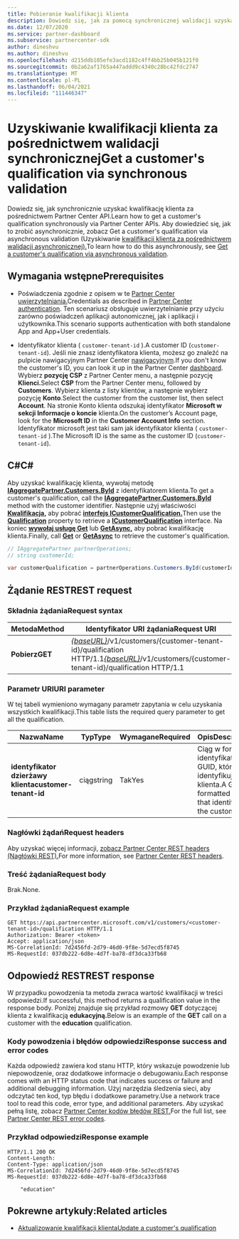 ```yaml
---
title: Pobieranie kwalifikacji klienta
description: Dowiedz się, jak za pomocą synchronicznej walidacji uzyskać kwalifikację klienta za pośrednictwem Partner Center API. Partnerzy mogą używać tego do weryfikowania klientów edukacyjnych.
ms.date: 12/07/2020
ms.service: partner-dashboard
ms.subservice: partnercenter-sdk
author: dineshvu
ms.author: dineshvu
ms.openlocfilehash: d215ddb105efe3acd1182c4ff4bb25b045b121f0
ms.sourcegitcommit: 0b2a62af1765a447addd9c4340c28bc42fdc2747
ms.translationtype: MT
ms.contentlocale: pl-PL
ms.lasthandoff: 06/04/2021
ms.locfileid: "111446347"
---
```

# <a name="get-a-customers-qualification-via-synchronous-validation"></a><span data-ttu-id="e4ee4-104">Uzyskiwanie kwalifikacji klienta za pośrednictwem walidacji synchronicznej</span><span class="sxs-lookup"><span data-stu-id="e4ee4-104">Get a customer's qualification via synchronous validation</span></span>

<span data-ttu-id="e4ee4-105">Dowiedz się, jak synchronicznie uzyskać kwalifikację klienta za pośrednictwem Partner Center API.</span><span class="sxs-lookup"><span data-stu-id="e4ee4-105">Learn how to get a customer's qualification synchronously via Partner Center APIs.</span></span> <span data-ttu-id="e4ee4-106">Aby dowiedzieć się, jak to zrobić asynchronicznie, zobacz Get a customer's qualification via asynchronous validation (Uzyskiwanie [kwalifikacji klienta za pośrednictwem walidacji asynchronicznej).](get-customer-qualification-asynchronous.md)</span><span class="sxs-lookup"><span data-stu-id="e4ee4-106">To learn how to do this asynchronously, see [Get a customer's qualification via asynchronous validation](get-customer-qualification-asynchronous.md).</span></span>

## <a name="prerequisites"></a><span data-ttu-id="e4ee4-107">Wymagania wstępne</span><span class="sxs-lookup"><span data-stu-id="e4ee4-107">Prerequisites</span></span>

- <span data-ttu-id="e4ee4-108">Poświadczenia zgodnie z opisem w te [Partner Center uwierzytelniania.](partner-center-authentication.md)</span><span class="sxs-lookup"><span data-stu-id="e4ee4-108">Credentials as described in [Partner Center authentication](partner-center-authentication.md).</span></span> <span data-ttu-id="e4ee4-109">Ten scenariusz obsługuje uwierzytelnianie przy użyciu zarówno poświadczeń aplikacji autonomicznej, jak i aplikacji i użytkownika.</span><span class="sxs-lookup"><span data-stu-id="e4ee4-109">This scenario supports authentication with both standalone App and App+User credentials.</span></span>

- <span data-ttu-id="e4ee4-110">Identyfikator klienta ( `customer-tenant-id` ).</span><span class="sxs-lookup"><span data-stu-id="e4ee4-110">A customer ID (`customer-tenant-id`).</span></span> <span data-ttu-id="e4ee4-111">Jeśli nie znasz identyfikatora klienta, możesz go znaleźć na pulpicie nawigacyjnym Partner Center [nawigacyjnym](https://partner.microsoft.com/dashboard).</span><span class="sxs-lookup"><span data-stu-id="e4ee4-111">If you don't know the customer's ID, you can look it up in the Partner Center [dashboard](https://partner.microsoft.com/dashboard).</span></span> <span data-ttu-id="e4ee4-112">Wybierz **pozycję CSP** z Partner Center menu, a następnie pozycję **Klienci.**</span><span class="sxs-lookup"><span data-stu-id="e4ee4-112">Select **CSP** from the Partner Center menu, followed by **Customers**.</span></span> <span data-ttu-id="e4ee4-113">Wybierz klienta z listy klientów, a następnie wybierz pozycję **Konto**.</span><span class="sxs-lookup"><span data-stu-id="e4ee4-113">Select the customer from the customer list, then select **Account**.</span></span> <span data-ttu-id="e4ee4-114">Na stronie Konto klienta odszukaj identyfikator **Microsoft w** **sekcji Informacje o koncie** klienta.</span><span class="sxs-lookup"><span data-stu-id="e4ee4-114">On the customer’s Account page, look for the **Microsoft ID** in the **Customer Account Info** section.</span></span> <span data-ttu-id="e4ee4-115">Identyfikator microsoft jest taki sam jak identyfikator klienta ( `customer-tenant-id` ).</span><span class="sxs-lookup"><span data-stu-id="e4ee4-115">The Microsoft ID is the same as the customer ID  (`customer-tenant-id`).</span></span>

## <a name="c"></a><span data-ttu-id="e4ee4-116">C\#</span><span class="sxs-lookup"><span data-stu-id="e4ee4-116">C\#</span></span>

<span data-ttu-id="e4ee4-117">Aby uzyskać kwalifikację klienta, wywołaj metodę [**IAggregatePartner.Customers.ById**](/dotnet/api/microsoft.store.partnercenter.customers.icustomercollection.byid) z identyfikatorem klienta.</span><span class="sxs-lookup"><span data-stu-id="e4ee4-117">To get a customer's qualification, call the [**IAggregatePartner.Customers.ById**](/dotnet/api/microsoft.store.partnercenter.customers.icustomercollection.byid) method with the customer identifier.</span></span> <span data-ttu-id="e4ee4-118">Następnie użyj właściwości [**Kwalifikacja,**](/dotnet/api/microsoft.store.partnercenter.customers.icustomer.qualification) aby pobrać [**interfejs ICustomerQualification.**](/dotnet/api/microsoft.store.partnercenter.qualification.icustomerqualification)</span><span class="sxs-lookup"><span data-stu-id="e4ee4-118">Then use the [**Qualification**](/dotnet/api/microsoft.store.partnercenter.customers.icustomer.qualification) property to retrieve a [**ICustomerQualification**](/dotnet/api/microsoft.store.partnercenter.qualification.icustomerqualification) interface.</span></span> <span data-ttu-id="e4ee4-119">Na koniec [**wywołaj usługę Get**](/dotnet/api/microsoft.store.partnercenter.subscriptions.isubscriptioncollection.get) lub [**GetAsync,**](/dotnet/api/microsoft.store.partnercenter.subscriptions.isubscriptioncollection.getasync) aby pobrać kwalifikację klienta.</span><span class="sxs-lookup"><span data-stu-id="e4ee4-119">Finally, call [**Get**](/dotnet/api/microsoft.store.partnercenter.subscriptions.isubscriptioncollection.get) or [**GetAsync**](/dotnet/api/microsoft.store.partnercenter.subscriptions.isubscriptioncollection.getasync) to retrieve the customer's qualification.</span></span>

``` csharp
// IAggregatePartner partnerOperations;
// string customerId;

var customerQualification = partnerOperations.Customers.ById(customerId).Qualification.Get();
```

## <a name="rest-request"></a><span data-ttu-id="e4ee4-120">Żądanie REST</span><span class="sxs-lookup"><span data-stu-id="e4ee4-120">REST request</span></span>

### <a name="request-syntax"></a><span data-ttu-id="e4ee4-121">Składnia żądania</span><span class="sxs-lookup"><span data-stu-id="e4ee4-121">Request syntax</span></span>

| <span data-ttu-id="e4ee4-122">Metoda</span><span class="sxs-lookup"><span data-stu-id="e4ee4-122">Method</span></span>  | <span data-ttu-id="e4ee4-123">Identyfikator URI żądania</span><span class="sxs-lookup"><span data-stu-id="e4ee4-123">Request URI</span></span>                                                                                          |
|---------|------------------------------------------------------------------------------------------------------|
| <span data-ttu-id="e4ee4-124">**Pobierz**</span><span class="sxs-lookup"><span data-stu-id="e4ee4-124">**GET**</span></span> | <span data-ttu-id="e4ee4-125">[*{baseURL}*](partner-center-rest-urls.md)/v1/customers/{customer-tenant-id}/qualification HTTP/1.1</span><span class="sxs-lookup"><span data-stu-id="e4ee4-125">[*{baseURL}*](partner-center-rest-urls.md)/v1/customers/{customer-tenant-id}/qualification HTTP/1.1</span></span> |

### <a name="uri-parameter"></a><span data-ttu-id="e4ee4-126">Parametr URI</span><span class="sxs-lookup"><span data-stu-id="e4ee4-126">URI parameter</span></span>

<span data-ttu-id="e4ee4-127">W tej tabeli wymieniono wymagany parametr zapytania w celu uzyskania wszystkich kwalifikacji.</span><span class="sxs-lookup"><span data-stu-id="e4ee4-127">This table lists the required query parameter to get all the qualification.</span></span>

| <span data-ttu-id="e4ee4-128">Nazwa</span><span class="sxs-lookup"><span data-stu-id="e4ee4-128">Name</span></span>               | <span data-ttu-id="e4ee4-129">Typ</span><span class="sxs-lookup"><span data-stu-id="e4ee4-129">Type</span></span>   | <span data-ttu-id="e4ee4-130">Wymagane</span><span class="sxs-lookup"><span data-stu-id="e4ee4-130">Required</span></span> | <span data-ttu-id="e4ee4-131">Opis</span><span class="sxs-lookup"><span data-stu-id="e4ee4-131">Description</span></span>                                           |
|--------------------|--------|----------|-------------------------------------------------------|
| <span data-ttu-id="e4ee4-132">**identyfikator dzierżawy klienta**</span><span class="sxs-lookup"><span data-stu-id="e4ee4-132">**customer-tenant-id**</span></span> | <span data-ttu-id="e4ee4-133">ciąg</span><span class="sxs-lookup"><span data-stu-id="e4ee4-133">string</span></span> | <span data-ttu-id="e4ee4-134">Tak</span><span class="sxs-lookup"><span data-stu-id="e4ee4-134">Yes</span></span>      | <span data-ttu-id="e4ee4-135">Ciąg w formacie identyfikatora GUID, który identyfikuje klienta.</span><span class="sxs-lookup"><span data-stu-id="e4ee4-135">A GUID-formatted string that identifies the customer.</span></span> |

### <a name="request-headers"></a><span data-ttu-id="e4ee4-136">Nagłówki żądań</span><span class="sxs-lookup"><span data-stu-id="e4ee4-136">Request headers</span></span>

<span data-ttu-id="e4ee4-137">Aby uzyskać więcej informacji, [zobacz Partner Center REST headers (Nagłówki REST).](headers.md)</span><span class="sxs-lookup"><span data-stu-id="e4ee4-137">For more information, see [Partner Center REST headers](headers.md).</span></span>

### <a name="request-body"></a><span data-ttu-id="e4ee4-138">Treść żądania</span><span class="sxs-lookup"><span data-stu-id="e4ee4-138">Request body</span></span>

<span data-ttu-id="e4ee4-139">Brak.</span><span class="sxs-lookup"><span data-stu-id="e4ee4-139">None.</span></span>

### <a name="request-example"></a><span data-ttu-id="e4ee4-140">Przykład żądania</span><span class="sxs-lookup"><span data-stu-id="e4ee4-140">Request example</span></span>

```http
GET https://api.partnercenter.microsoft.com/v1/customers/<customer-tenant-id>/qualification HTTP/1.1
Authorization: Bearer <token>
Accept: application/json
MS-CorrelationId: 7d2456fd-2d79-46d0-9f8e-5d7ecd5f8745
MS-RequestId: 037db222-6d8e-4d7f-ba78-df3dca33fb68
```

## <a name="rest-response"></a><span data-ttu-id="e4ee4-141">Odpowiedź REST</span><span class="sxs-lookup"><span data-stu-id="e4ee4-141">REST response</span></span>

<span data-ttu-id="e4ee4-142">W przypadku powodzenia ta metoda zwraca wartość kwalifikacji w treści odpowiedzi.</span><span class="sxs-lookup"><span data-stu-id="e4ee4-142">If successful, this method returns a qualification value in the response body.</span></span>  <span data-ttu-id="e4ee4-143">Poniżej znajduje się przykład rozmowy **GET** dotyczącej klienta z kwalifikacją **edukacyjną.**</span><span class="sxs-lookup"><span data-stu-id="e4ee4-143">Below is an example of the **GET** call on a customer with the **education** qualification.</span></span>

### <a name="response-success-and-error-codes"></a><span data-ttu-id="e4ee4-144">Kody powodzenia i błędów odpowiedzi</span><span class="sxs-lookup"><span data-stu-id="e4ee4-144">Response success and error codes</span></span>

<span data-ttu-id="e4ee4-145">Każda odpowiedź zawiera kod stanu HTTP, który wskazuje powodzenie lub niepowodzenie, oraz dodatkowe informacje o debugowaniu.</span><span class="sxs-lookup"><span data-stu-id="e4ee4-145">Each response comes with an HTTP status code that indicates success or failure and additional debugging information.</span></span> <span data-ttu-id="e4ee4-146">Użyj narzędzia śledzenia sieci, aby odczytać ten kod, typ błędu i dodatkowe parametry.</span><span class="sxs-lookup"><span data-stu-id="e4ee4-146">Use a network trace tool to read this code, error type, and additional parameters.</span></span> <span data-ttu-id="e4ee4-147">Aby uzyskać pełną listę, zobacz [Partner Center kodów błędów REST.](error-codes.md)</span><span class="sxs-lookup"><span data-stu-id="e4ee4-147">For the full list, see [Partner Center REST error codes](error-codes.md).</span></span>

### <a name="response-example"></a><span data-ttu-id="e4ee4-148">Przykład odpowiedzi</span><span class="sxs-lookup"><span data-stu-id="e4ee4-148">Response example</span></span>

```http
HTTP/1.1 200 OK
Content-Length:
Content-Type: application/json
MS-CorrelationId: 7d2456fd-2d79-46d0-9f8e-5d7ecd5f8745
MS-RequestId: 037db222-6d8e-4d7f-ba78-df3dca33fb68

    "education"

```

## <a name="related-articles"></a><span data-ttu-id="e4ee4-149">Pokrewne artykuły:</span><span class="sxs-lookup"><span data-stu-id="e4ee4-149">Related articles</span></span>

- [<span data-ttu-id="e4ee4-150">Aktualizowanie kwalifikacji klienta</span><span class="sxs-lookup"><span data-stu-id="e4ee4-150">Update a customer's qualification</span></span>](./update-customer-qualification-synchronous.md)